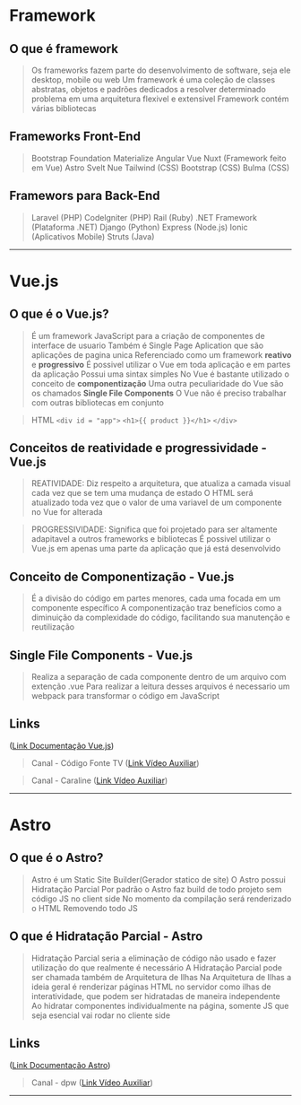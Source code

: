 # Framework

## O que é framework

> Os frameworks fazem parte do desenvolvimento de software, seja ele desktop, mobile ou web
> Um framework é uma coleção de classes abstratas, objetos e padrões dedicados a resolver determinado problema em uma arquitetura flexivel e extensivel
> Framework contém várias bibliotecas

## Frameworks Front-End

> Bootstrap
> Foundation
> Materialize 
> Angular
> Vue
> Nuxt (Framework feito em Vue)
> Astro
> Svelt
> Nue
> Tailwind (CSS)
> Bootstrap (CSS)
> Bulma (CSS)



## Framewors para Back-End

> Laravel (PHP)
> Codelgniter (PHP)
> Rail (Ruby)
> .NET Framework (Plataforma .NET)
> Django (Python)
> Express (Node.js)
> Ionic (Aplicativos Mobile)
> Struts (Java)
______________________________________________________________________________________________



# Vue.js

## O que é o Vue.js?

> É um framework JavaScript para a criação de componentes de interface de usuario 
> Também é Single Page Aplication que são aplicações de pagina unica
> Referenciado como um framework **reativo** e **progressivo**
> É possivel utilizar o Vue em toda aplicação e em partes da aplicação 
> Possui uma sintax simples
> No Vue é bastante utilizado o conceito de **componentização** 
> Uma outra peculiaridade do Vue são os chamados **Single File Components**
> O Vue não é preciso trabalhar com outras bibliotecas em conjunto

> HTML
` <div id = "app"> `
    `<h1>{{ product }}</h1>`
`</div>` 

## Conceitos de reatividade e progressividade - Vue.js

> REATIVIDADE: Diz respeito a arquitetura, que atualiza a camada visual cada vez que se tem uma mudança de estado 
> O HTML será atualizado toda vez que o valor de uma variavel de um componente no Vue for alterada

> PROGRESSIVIDADE: Significa que foi projetado para ser altamente adapitavel a outros frameworks e bibliotecas 
> É possivel utilizar o Vue.js em apenas uma parte da aplicação que já está desenvolvido 

## Conceito de Componentização - Vue.js

> É a divisão do código em partes menores, cada uma focada em um componente específico
> A componentização traz benefícios como a diminuição da complexidade do código, facilitando sua manutenção e reutilização

## Single File Components - Vue.js

> Realiza a separação de cada componente dentro de um arquivo com extenção .vue
> Para realizar a leitura desses arquivos é necessario um webpack para transformar o código em JavaScript

## Links

([Link Documentação Vue.js](https://vuejs.org/))

> Canal - Código Fonte TV
([Link Vídeo Auxiliar](https://youtu.be/bEl6yN3vd-U?si=XbQ9WUJbRrxPfMKs))

> Canal - Caraline
([Link Vídeo Auxiliar](https://youtu.be/1W35ITPUp6Y?si=l8gAnMSuwsHzUGJO))
______________________________________________________________________________________________



# Astro

## O que é o Astro?

> Astro é um Static Site Builder(Gerador statico de site)
> O Astro possui Hidratação Parcial 
> Por padrão o Astro faz build de todo projeto sem código JS no client side 
> No momento da compilação será renderizado o HTML Removendo todo JS

## O que é Hidratação Parcial - Astro

> Hidratação Parcial seria a eliminação de código não usado e fazer utilização do que realmente é necessário
> A Hidratação Parcial pode ser chamada também de Arquitetura de Ilhas
> Na Arquitetura de Ilhas a ideia geral é renderizar páginas HTML no servidor como ilhas de interatividade, que podem ser hidratadas de maneira independente 
> Ao hidratar componentes individualmente na página, somente JS que seja esencial vai rodar no cliente side  

## Links

([Link Documentação Astro](https://astro.build/))

> Canal - dpw
([Link Vídeo Auxiliar](https://youtu.be/jIg0b_lAJss?si=75eZVZdZ46VYqW3t))
______________________________________________________________________________________________



 

